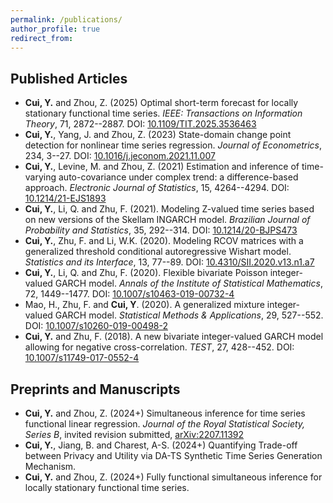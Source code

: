 ```yaml
---
permalink: /publications/
author_profile: true
redirect_from: 
---
```


## Published Articles

* **Cui, Y.** and Zhou, Z. (2025) Optimal short-term forecast for locally stationary functional time series. *IEEE: Transactions on Information Theory*, 71, 2872--2887. DOI: [10.1109/TIT.2025.3536463](https://ieeexplore.ieee.org/document/10858073)
* **Cui, Y.**, Yang, J. and Zhou, Z. (2023) State-domain change point detection for nonlinear time series regression. *Journal of Econometrics*, 234, 3--27. DOI: [10.1016/j.jeconom.2021.11.007](https://doi.org/10.1016/j.jeconom.2021.11.007)
* **Cui, Y.**, Levine, M. and Zhou, Z. (2021) Estimation and inference of time-varying auto-covariance under complex trend: a difference-based approach. *Electronic Journal of Statistics*, 15, 4264--4294. DOI: [10.1214/21-EJS1893](https://projecteuclid.org/journals/electronic-journal-of-statistics/volume-15/issue-2/Estimation-and-inference-of-time-varying-auto-covariance-under-complex/10.1214/21-EJS1893.full)
* **Cui, Y.**, Li, Q. and Zhu, F. (2021). Modeling Z-valued time series based on new versions of the Skellam INGARCH model. *Brazilian Journal of Probability and Statistics*, 35, 292--314. DOI: [10.1214/20-BJPS473](https://projecteuclid.org/journals/brazilian-journal-of-probability-and-statistics/volume-35/issue-2/Modeling-Z-valued-time-series-based-on-new-versions-of/10.1214/20-BJPS473.short)
* **Cui, Y.**, Zhu, F. and Li, W.K. (2020). Modeling RCOV matrices with a generalized threshold conditional autoregressive Wishart model. *Statistics and its Interface*, 13, 77--89. DOI: [10.4310/SII.2020.v13.n1.a7](https://www.intlpress.com/site/pub/pages/journals/items/sii/content/vols/0013/0001/a007/index.php)
* **Cui, Y.**, Li, Q. and Zhu, F. (2020). Flexible bivariate Poisson integer-valued GARCH model. *Annals of the Institute of Statistical Mathematics*, 72, 1449--1477. DOI: [10.1007/s10463-019-00732-4](https://link.springer.com/article/10.1007/s10463-019-00732-4)
* Mao, H., Zhu, F. and **Cui, Y**. (2020). A generalized mixture integer-valued GARCH model. *Statistical Methods & Applications*, 29, 527--552. 
DOI: [10.1007/s10260-019-00498-2](https://doi.org/10.1007/s10260-019-00498-2)
* **Cui, Y.** and Zhu, F. (2018). A new bivariate integer-valued GARCH model allowing for negative cross-correlation. *TEST*, 27, 428--452. DOI: [10.1007/s11749-017-0552-4](https://link.springer.com/article/10.1007/s11749-017-0552-4)

## Preprints and Manuscripts

* **Cui, Y.** and Zhou, Z. (2024+) Simultaneous inference for time series functional linear regression. *Journal of the Royal Statistical Society, Series B*, invited revision submitted, [arXiv:2207.11392](arXiv:2207.11392)
* **Cui, Y.**, Jiang, B. and Charest, A-S. (2024+) Quantifying Trade-off between Privacy and Utility via DA-TS Synthetic Time Series Generation Mechanism.
* **Cui, Y.** and Zhou, Z. (2024+) Fully functional simultaneous inference for locally stationary functional time series.
